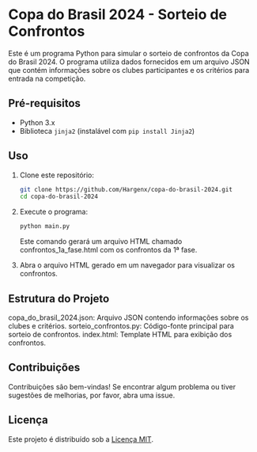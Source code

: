 # Copa do Brasil 2024 - Sorteio de Confrontos

Este é um programa Python para simular o sorteio de confrontos da Copa do Brasil 2024. O programa utiliza dados fornecidos em um arquivo JSON que contém informações sobre os clubes participantes e os critérios para entrada na competição.

## Pré-requisitos

- Python 3.x
- Biblioteca `jinja2` (instalável com `pip install Jinja2`)

## Uso

1. Clone este repositório:

   ```bash
   git clone https://github.com/Hargenx/copa-do-brasil-2024.git
   cd copa-do-brasil-2024
    ```

2. Execute o programa:
    ```bash
    python main.py
    ```
    Este comando gerará um arquivo HTML chamado confrontos_1a_fase.html com os confrontos da 1ª fase.


3. Abra o arquivo HTML gerado em um navegador para visualizar os confrontos.

## Estrutura do Projeto

copa_do_brasil_2024.json: Arquivo JSON contendo informações sobre os clubes e critérios.
sorteio_confrontos.py: Código-fonte principal para sorteio de confrontos.
index.html: Template HTML para exibição dos confrontos.

## Contribuições

Contribuições são bem-vindas! Se encontrar algum problema ou tiver sugestões de melhorias, por favor, abra uma issue.

## Licença

Este projeto é distribuído sob a [Licença MIT](LICENSE).
